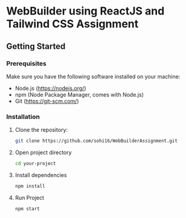 # WebBuilder using ReactJS and Tailwind CSS Assignment

## Getting Started

### Prerequisites

Make sure you have the following software installed on your machine:

- Node.js (https://nodejs.org/)
- npm (Node Package Manager, comes with Node.js)
- Git (https://git-scm.com/)

### Installation

1. Clone the repository:

   ```bash
   git clone https://github.com/sohi16/WebBuilderAssignment.git
   
2. Open project directory
   
   ```bash
   cd your-project

3. Install dependencies
   
   ```bash
   npm install

4. Run Project

   ```bash
   npm start
